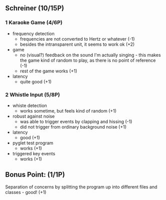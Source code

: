 ## Schreiner (10/15P)

### 1 Karaoke Game (4/6P)

 * frequency detection
   * frequencies are not converted to Hertz or whatever (-1)
   * besides the intransparent unit, it seems to work ok (+2)
 * game
   * no (visual?) feedback on the sound I'm actually singing - this makes the game kind of random to play, as there is no point of reference (-1)
   * rest of the game works (+1)
 * latency
   * quite good (+1)

### 2 Whistle Input (5/8P)

 * whiste detection
   * works sometime, but feels kind of random (+1)
 * robust against noise
   * was able to trigger events by clapping and hissing (-1)
   * did not trigger from ordinary background noise (+1)
 * latency
   * good (+1)
 * pyglet test program
   * works (+1)
 * triggered key events
   * works (+1)

## Bonus Point: (1/1P)

Separation of concerns by splitting the program up into different files and classes - good! (+1)
